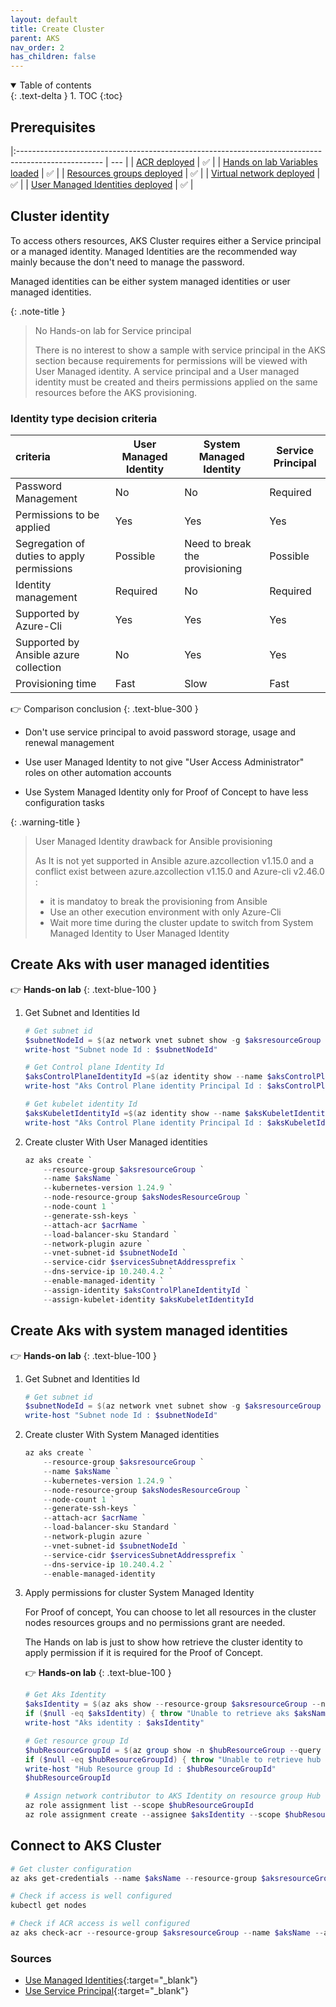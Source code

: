 ```yaml
---
layout: default
title: Create Cluster
parent: AKS
nav_order: 2
has_children: false
---
```


<details open markdown="block">
  <summary>
    Table of contents
  </summary>
  {: .text-delta }
1. TOC
{:toc}
</details>

## Prerequisites

|:--------------------------------------------------------------------------------------------------- | --- |
| [ACR deployed](../03-acr/index.md)                                                                  | ✅ |
| [Hands on lab Variables loaded](02-prerequisites.md#variables-declaration-for-hands-on-lab-scripts) | ✅ |
| [Resources groups deployed](./02-prerequisites.md#resources-groups)                                 | ✅ |
| [Virtual network deployed](./02-prerequisites.md#virtual-network)                                   | ✅ |
| [User Managed Identities deployed](./02-prerequisites.md#user-managed-identities)                   | ✅ |

## Cluster identity

To access others resources, AKS Cluster requires either a Service principal or a managed identity. Managed Identities are the recommended way mainly because the don't need to manage the password.

Managed identities can be either system managed identities or user managed identities.

{: .note-title }
> No Hands-on lab for Service principal
>
> There is no interest to show a sample with service principal in the AKS section because requirements for permissions will be viewed with User Managed identity.
> A service principal and a User managed identity must be created and theirs permissions applied on the same resources before the AKS provisioning.

### Identity type decision criteria

| criteria                                   | User Managed Identity | System Managed Identity        | Service Principal |
|:------------------------------------------ | --------------------- | ------------------------------ | ----------------- |
| Password Management                        | No                    | No                             | Required          |
| Permissions to be applied                  | Yes                   | Yes                            | Yes               |
| Segregation of duties to apply permissions | Possible              | Need to break the provisioning | Possible          |
| Identity management                        | Required              | No                             | Required          |
| Supported by Azure-Cli                     | Yes                   | Yes                            | Yes               |
| Supported by Ansible azure collection      | No                    | Yes                            | Yes               |
| Provisioning time                          | Fast                  | Slow                           | Fast              |

:point_right: Comparison conclusion
{: .text-blue-300 }

* Don't use service principal to avoid password storage, usage and renewal management

* Use user Managed Identity to not give "User Access Administrator" roles on other automation accounts

* Use System Managed Identity only for Proof of Concept to have less configuration tasks

{: .warning-title }
> User Managed Identity drawback for Ansible provisioning
>
> As It is not yet supported in Ansible azure.azcollection v1.15.0 and a conflict exist between azure.azcollection v1.15.0 and Azure-cli v2.46.0 :
>  * it is mandatoy to break the provisioning from Ansible
>  * Use an other execution environment with only Azure-Cli
>  * Wait more time during the cluster update to switch from System Managed Identity to User Managed Identity

## Create Aks with user managed identities

:point_right: **Hands-on lab**
{: .text-blue-100 }

1. Get Subnet and Identities Id

    ``` powershell
    # Get subnet id
    $subnetNodeId = $(az network vnet subnet show -g $aksresourceGroup --vnet-name $vnetName -n $nodesSubnetName --query "id" -o tsv)
    write-host "Subnet node Id : $subnetNodeId"

    # Get Control plane Identity Id
    $aksControlPlaneIdentityId =$(az identity show --name $aksControlPlaneIdentity --resource-group $managedIdentitiesResourceGroup --query "id" -o tsv)
    write-host "Aks Control Plane identity Principal Id : $aksControlPlaneIdentityId"

    # Get kubelet identity Id
    $aksKubeletIdentityId =$(az identity show --name $aksKubeletIdentity --resource-group $managedIdentitiesResourceGroup --query "id" -o tsv)
    write-host "Aks Control Plane identity Principal Id : $aksKubeletIdentityId"

    ```

2. Create cluster With User Managed identities

    ``` powershell
    az aks create `
        --resource-group $aksresourceGroup `
        --name $aksName `
        --kubernetes-version 1.24.9 `
        --node-resource-group $aksNodesResourceGroup `
        --node-count 1 `
        --generate-ssh-keys `
        --attach-acr $acrName `
        --load-balancer-sku Standard `
        --network-plugin azure `
        --vnet-subnet-id $subnetNodeId `
        --service-cidr $servicesSubnetAddressprefix `
        --dns-service-ip 10.240.4.2 `
        --enable-managed-identity `
        --assign-identity $aksControlPlaneIdentityId `
        --assign-kubelet-identity $aksKubeletIdentityId

    ```

## Create Aks with system managed identities

:point_right: **Hands-on lab**
{: .text-blue-100 }

1. Get Subnet and Identities Id

    ``` powershell
    # Get subnet id
    $subnetNodeId = $(az network vnet subnet show -g $aksresourceGroup --vnet-name $vnetName -n $nodesSubnetName --query "id" -o tsv)
    write-host "Subnet node Id : $subnetNodeId"

    ```

2. Create cluster With System Managed identities

    ``` powershell
    az aks create `
        --resource-group $aksresourceGroup `
        --name $aksName `
        --kubernetes-version 1.24.9 `
        --node-resource-group $aksNodesResourceGroup `
        --node-count 1 `
        --generate-ssh-keys `
        --attach-acr $acrName `
        --load-balancer-sku Standard `
        --network-plugin azure `
        --vnet-subnet-id $subnetNodeId `
        --service-cidr $servicesSubnetAddressprefix `
        --dns-service-ip 10.240.4.2 `
        --enable-managed-identity

    ```

3. Apply permissions for cluster System Managed Identity

    For Proof of concept, You can choose to let all resources in the cluster nodes resources groups and no permissions grant are needed.

    The Hands on lab is just to show how retrieve the cluster identity to apply permission if it is required for the Proof of Concept.

    :point_right: **Hands-on lab**
    {: .text-blue-100 }

    ``` powershell
    # Get Aks Identity
    $aksIdentity = $(az aks show --resource-group $aksresourceGroup --name $aksName --query "identity.principalId" -o tsv)
    if ($null -eq $aksIdentity) { throw "Unable to retrieve aks $aksName identity in resource group $resourceGroup"}
    write-host "Aks identity : $aksIdentity"

    # Get resource group Id
    $hubResourceGroupId = $(az group show -n $hubResourceGroup --query "id" -o tsv)
    if ($null -eq $hubResourceGroupId) { throw "Unable to retrieve hub resource group $hubResourceGroup Id"}
    write-host "Hub Resource group Id : $hubResourceGroupId"
    $hubResourceGroupId

    # Assign network contributor to AKS Identity on resource group Hub
    az role assignment list --scope $hubResourceGroupId
    az role assignment create --assignee $aksIdentity --scope $hubResourceGroupId --role "Network Contributor"

    ```

## Connect to AKS Cluster

``` powershell
# Get cluster configuration
az aks get-credentials --name $aksName --resource-group $aksresourceGroup --overwrite-existing 

# Check if access is well configured
kubectl get nodes

# Check if ACR access is well configured
az aks check-acr --resource-group $aksresourceGroup --name $aksName --acr $acrName

```

### Sources

* [Use Managed Identities](https://learn.microsoft.com/en-us/azure/aks/use-managed-identity){:target="_blank"}
* [Use Service Principal](https://learn.microsoft.com/en-us/azure/aks/kubernetes-service-principal?tabs=azure-cli){:target="_blank"}
